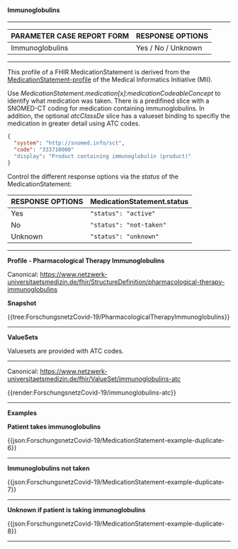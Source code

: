 #### Immunoglobulins

---

| PARAMETER CASE REPORT FORM | RESPONSE OPTIONS |
|--------------|-----------|
| Immunoglobulins | Yes / No / Unknown | 

---

This profile of a FHIR MedicationStatement is derived from the [MedicationStatement-profile](https://simplifier.net/medizininformatikinitiative-modulmedikation/medicationstatement-duplicate-3) of the Medical Informatics Initiative (MII).

Use *MedicationStatement.medication[x]:medicationCodeableConcept* to identify what medication was taken. There is a predifined slice with a SNOMED-CT coding for medication containing immunoglobulins. In addition, the optional *atcClassDe* slice has a valueset binding to specifiy the medication in greater detail using ATC codes.

```json
{
  "system": "http://snomed.info/sct",
  "code": "333710000"
  "display": "Product containing immunoglobulin (product)"
}
```

Control the different response options via the *status* of the MedicationStatement:

| RESPONSE OPTIONS | MedicationStatement.status |
|--------------|-----------|
| Yes | `"status": "active"` |
| No | `"status": "not-taken"` |
| Unknown | `"status": "unknown"` |

---

**Profile - Pharmacological Therapy Immunoglobulins**

Canonical: https://www.netzwerk-universitaetsmedizin.de/fhir/StructureDefinition/pharmacological-therapy-immunoglobulins

**Snapshot**

{{tree:ForschungsnetzCovid-19/PharmacologicalTherapyImmunoglobulins}}

---

**ValueSets**

Valuesets are provided with ATC codes.

---

Canonical: https://www.netzwerk-universitaetsmedizin.de/fhir/ValueSet/immunoglobulins-atc

{{render:ForschungsnetzCovid-19/immunoglobulins-atc}}

---

**Examples**

**Patient takes immunoglobulins**
<br>

{{json:ForschungsnetzCovid-19/MedicationStatement-example-duplicate-6}} 

---

**Immunoglobulins not taken**
<br>

{{json:ForschungsnetzCovid-19/MedicationStatement-example-duplicate-7}} 

---

**Unknown if patient is taking immunoglobulins**
<br>

{{json:ForschungsnetzCovid-19/MedicationStatement-example-duplicate-8}} 

---